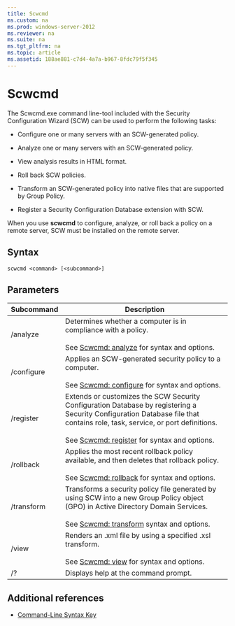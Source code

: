 ```yaml
---
title: Scwcmd
ms.custom: na
ms.prod: windows-server-2012
ms.reviewer: na
ms.suite: na
ms.tgt_pltfrm: na
ms.topic: article
ms.assetid: 188ae881-c7d4-4a7a-b967-8fdc79f5f345
---
```

# Scwcmd
The Scwcmd.exe command line\-tool included with the Security Configuration Wizard \(SCW\) can be used to perform the following tasks:

-   Configure one or many servers with an SCW\-generated policy.

-   Analyze one or many servers with an SCW\-generated policy.

-   View analysis results in HTML format.

-   Roll back SCW policies.

-   Transform an SCW\-generated policy into native files that are supported by Group Policy.

-   Register a Security Configuration Database extension with SCW.

When you use **scwcmd** to configure, analyze, or roll back a policy on a remote server, SCW must be installed on the remote server.

## Syntax

```
scwcmd <command> [<subcommand>]
```

## Parameters

|Subcommand|Description|
|--------------|---------------|
|\/analyze|Determines whether a computer is in compliance with a policy.<br /><br />See [Scwcmd: analyze](scwcmd/Scwcmd--analyze.md) for syntax and options.|
|\/configure|Applies an SCW\-generated security policy to a computer.<br /><br />See [Scwcmd: configure](scwcmd/Scwcmd--configure.md) for syntax and options.|
|\/register|Extends or customizes the SCW Security Configuration Database by registering a Security Configuration Database file that contains role, task, service, or port definitions.<br /><br />See [Scwcmd: register](scwcmd/Scwcmd--register.md) for syntax and options.|
|\/rollback|Applies the most recent rollback policy available, and then deletes that rollback policy.<br /><br />See [Scwcmd: rollback](scwcmd/Scwcmd--rollback.md) for syntax and options.|
|\/transform|Transforms a security policy file generated by using SCW into a new Group Policy object \(GPO\) in Active Directory Domain Services.<br /><br />See [Scwcmd: transform](scwcmd/Scwcmd--transform.md) syntax and options.|
|\/view|Renders an .xml file by using a specified .xsl transform.<br /><br />See [Scwcmd: view](scwcmd/Scwcmd--view.md) for syntax and options.|
|\/?|Displays help at the command prompt.|

## Additional references

-   [Command-Line Syntax Key](Command-Line-Syntax-Key.md)


